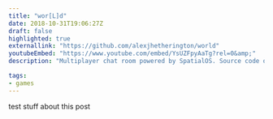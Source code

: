 ```yaml
---
title: "wor[L]d"
date: 2018-10-31T19:06:27Z
draft: false
highlighted: true
externallink: "https://github.com/alexjhetherington/world"
youtubeEmbed: "https://www.youtube.com/embed/YsUZFpyAaTg?rel=0&amp;"
description: "Multiplayer chat room powered by SpatialOS. Source code only."

tags:
- games
---
```

test stuff about this post